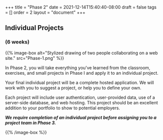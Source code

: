 +++
title = "Phase 2"
date = 2021-12-14T15:40:40-08:00
draft = false
tags = []
order = 2
layout = "document"
+++

## Individual Projects

### (6 weeks)

{{% image-box
    alt="Stylized drawing of two people collaborating on a web site."
    src="Phase-1.png" %}}

In Phase 2, you will take everything you've learned from the classroom,
exercises, and small projects in Phase I and apply it to an individual project.

Your final individual project will be a complete hosted application.  We will
work with you to suggest a project, or help you to define your own.

Each project will include user authentication, user-provided data, use of a
server-side database, and web hosting. This project should be an excellent
addition to your portfolio to show to potential employers.

***We require completion of an individual project before assigning you to a
project team in Phase&nbsp;3.***

{{% /image-box %}}
